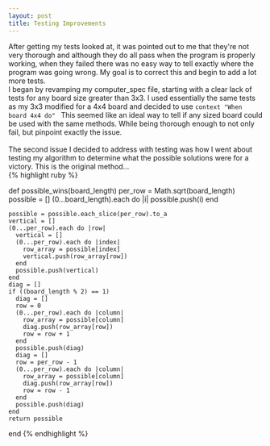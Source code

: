 ```yaml
---
layout: post
title: Testing Improvements
---
```


After getting my tests looked at, it was pointed out to me that they're not very thorough and although they do all pass when the program is properly working, when they failed there was no easy way to tell exactly where the program was going wrong. My goal is to correct this and begin to add a lot more tests.<br> I began by revamping my computer_spec file, starting with a clear lack of tests for any board size greater than 3x3. I used essentially the same tests as my 3x3 modified for a 4x4 board and decided to use `context "When board 4x4 do" ` This seemed like an ideal way to tell if any sized board could be used with the same methods. While being thorough enough to not only fail, but pinpoint exactly the issue.
<br><br>
The second issue I decided to address with testing was how I went about testing my algorithm to determine what the possible solutions were for a victory. This is the original method...
<br>
{% highlight ruby %}

  def possible_wins(board_length)
    per_row = Math.sqrt(board_length)
    possible = []
    (0...board_length).each do |i|
      possible.push(i)
    end
    
    possible = possible.each_slice(per_row).to_a
    vertical = []
    (0...per_row).each do |row|
      vertical = []
      (0...per_row).each do |index|
        row_array = possible[index]
        vertical.push(row_array[row])
      end
      possible.push(vertical)
    end
    diag = []
    if ((board_length % 2) == 1)
      diag = []
      row = 0
      (0...per_row).each do |column|
        row_array = possible[column]
        diag.push(row_array[row])
        row = row + 1
      end
      possible.push(diag)
      diag = []
      row = per_row - 1
      (0...per_row).each do |column|
        row_array = possible[column]
        diag.push(row_array[row])
        row = row - 1
      end
      possible.push(diag)
    end
    return possible
  end
{% endhighlight %}